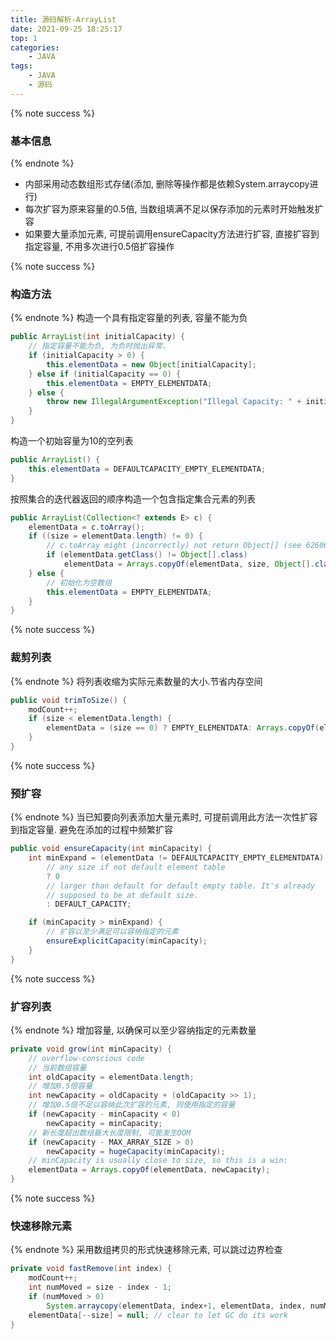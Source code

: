 ```yaml
---
title: 源码解析-ArrayList
date: 2021-09-25 18:25:17
top: 1
categories:
    - JAVA
tags:
    - JAVA
    - 源码
---
```


{% note success %}
### 基本信息
{% endnote %}
- 内部采用动态数组形式存储(添加, 删除等操作都是依赖System.arraycopy进行)
- 每次扩容为原来容量的0.5倍, 当数组填满不足以保存添加的元素时开始触发扩容
- 如果要大量添加元素, 可提前调用ensureCapacity方法进行扩容, 直接扩容到指定容量, 不用多次进行0.5倍扩容操作

{% note success %}
### 构造方法
{% endnote %}
构造一个具有指定容量的列表, 容量不能为负
```java
public ArrayList(int initialCapacity) {
    // 指定容量不能为负, 为负时抛出异常.
    if (initialCapacity > 0) {
        this.elementData = new Object[initialCapacity];
    } else if (initialCapacity == 0) {
        this.elementData = EMPTY_ELEMENTDATA;
    } else {
        throw new IllegalArgumentException("Illegal Capacity: " + initialCapacity);
    }
}
```
构造一个初始容量为10的空列表
```java
public ArrayList() {
    this.elementData = DEFAULTCAPACITY_EMPTY_ELEMENTDATA;
}
```
按照集合的迭代器返回的顺序构造一个包含指定集合元素的列表
```java
public ArrayList(Collection<? extends E> c) {
    elementData = c.toArray();
    if ((size = elementData.length) != 0) {
        // c.toArray might (incorrectly) not return Object[] (see 6260652)
        if (elementData.getClass() != Object[].class)
            elementData = Arrays.copyOf(elementData, size, Object[].class);
    } else {
        // 初始化为空数组
        this.elementData = EMPTY_ELEMENTDATA;
    }
}
```

{% note success %}
### 裁剪列表
{% endnote %}
将列表收缩为实际元素数量的大小.节省内存空间
```java
public void trimToSize() {
    modCount++;
    if (size < elementData.length) {
        elementData = (size == 0) ? EMPTY_ELEMENTDATA: Arrays.copyOf(elementData, size);
    }
}
```

{% note success %}
### 预扩容
{% endnote %}
当已知要向列表添加大量元素时, 可提前调用此方法一次性扩容到指定容量. 避免在添加的过程中频繁扩容
```java
public void ensureCapacity(int minCapacity) {
    int minExpand = (elementData != DEFAULTCAPACITY_EMPTY_ELEMENTDATA)
        // any size if not default element table
        ? 0
        // larger than default for default empty table. It's already
        // supposed to be at default size.
        : DEFAULT_CAPACITY;

    if (minCapacity > minExpand) {
        // 扩容以至少满足可以容纳指定的元素
        ensureExplicitCapacity(minCapacity);
    }
}
```

{% note success %}
### 扩容列表
{% endnote %}
增加容量, 以确保可以至少容纳指定的元素数量
```java
private void grow(int minCapacity) {
    // overflow-conscious code
    // 当前数组容量
    int oldCapacity = elementData.length;
    // 增加0.5倍容量
    int newCapacity = oldCapacity + (oldCapacity >> 1);
    // 增加0.5倍不足以容纳此次扩容的元素, 则使用指定的容量
    if (newCapacity - minCapacity < 0)
        newCapacity = minCapacity;
    // 新长度超出数组最大长度限制, 可能发生OOM
    if (newCapacity - MAX_ARRAY_SIZE > 0)
        newCapacity = hugeCapacity(minCapacity);
    // minCapacity is usually close to size, so this is a win:
    elementData = Arrays.copyOf(elementData, newCapacity);
}
```


{% note success %}
### 快速移除元素
{% endnote %}
采用数组拷贝的形式快速移除元素, 可以跳过边界检查
```java
private void fastRemove(int index) {
    modCount++;
    int numMoved = size - index - 1;
    if (numMoved > 0)
        System.arraycopy(elementData, index+1, elementData, index, numMoved);
    elementData[--size] = null; // clear to let GC do its work
}
```
